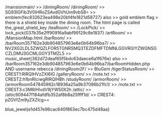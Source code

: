 /mansionmain/ >> /diningRoom/
/diningRoom/ >> SG93IGFib3V0IHRoZSAvdGVhUm9vbS8= >> emblem{fec832623ea498e20bf4fe1821d58727}
also         >> gold emblem flag > there is a shield key inside the dining room. The html page is called the_great_shield_key
/teaRoom/ >> /LockPick/ >> lock_pick{037b35e2ff90916a9abf99129c8e1837}
/artRoom/ >> /MansionMap.html
/barRoom/ >> /barRoom357162e3db904857963e6e0b64b96ba7/ >>  NV2XG2LDL5ZWQZLFOR5TGNRSMQ3TEZDFMFTDMNLGGVRGIYZWGNSGCZLDMU3GCMLGGY3TMZL5  >> music_sheet{362d72deaf65f5bdc63daece6a1f676e}
also      >> /barRoom357162e3db904857963e6e0b64b96ba7/barRoomHidden.php AND username rebecca
/diningRoom2F/ >> BluGem
/tigerStatusRoom/ >> CREST1:RlRQIHVzZXI6IG
/galleryRoom/ >> /note.txt >> CREST2:h1bnRlciwgRlRQIHBh
/studyRoom/
/armorRoom/ >> /armorRoom547845982c18936a25a9b37096b21fc1/ >> /note.txt >> CREST3:c3M6IHlvdV9jYW50X2h
/attic/ >> /attic909447f184afdfb352af8b8a25ffff1d/ >> CREST4: pZGVfZm9yZXZlcg==


blue_jewel{e1d457e96cac640f863ec7bc475d48aa} 